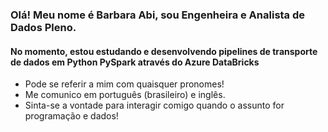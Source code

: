 ### Olá! Meu nome é Barbara Abi, sou Engenheira e Analista de Dados Pleno.
#### No momento, estou estudando e desenvolvendo pipelines de transporte de dados em Python PySpark através do Azure DataBricks

- Pode se referir a mim com quaisquer pronomes!
- Me comunico em português (brasileiro) e inglês.
- Sinta-se a vontade para interagir comigo quando o assunto for programação e dados!
